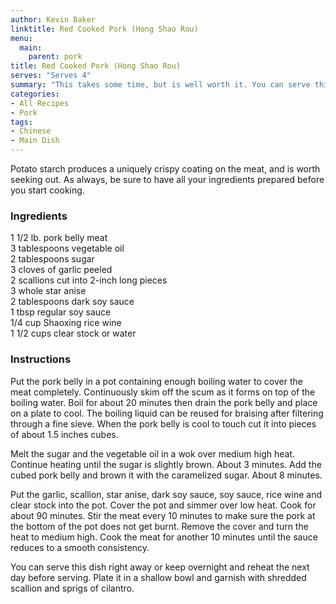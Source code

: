 ```yaml
---
author: Kevin Baker
linktitle: Red Cooked Pork (Hong Shao Rou)
menu:
  main:
    parent: pork
title: Red Cooked Pork (Hong Shao Rou)
serves: "Serves 4"
summary: "This takes some time, but is well worth it. You can serve this as-is with rice, but I like to then stir fry it over high heat to re-crisp it.  Add some fresh cabbage or spinach, scallions, and red bell pepper (the crunchy vegetables are a nice contrast to the fatty pork)."
categories:
- All Recipes
- Pork
tags: 
- Chinese
- Main Dish
---
```

Potato starch produces a uniquely crispy coating on the meat, and is worth seeking out. As always, be sure to have all your ingredients prepared before you start cooking.

### Ingredients

<div class="ingredient-list">

1 1/2 lb. pork belly meat  
3 tablespoons vegetable oil  
2 tablespoons sugar  
3 cloves of garlic peeled  
2 scallions cut into 2-inch long pieces  
3 whole star anise  
2 tablespoons dark soy sauce   
1 tbsp regular soy sauce  
1/4 cup Shaoxing rice wine  
1 1/2 cups clear stock or water  

</div>

### Instructions
Put the pork belly in a pot containing enough boiling water to cover the meat completely. Continuously skim off the scum as it forms on top of the boiling water. Boil for about 20 minutes then drain the pork belly and place on a plate to cool. The boiling liquid can be reused for braising after filtering through a fine sieve. When the pork belly is cool to touch cut it into pieces of about 1.5 inches cubes.

Melt the sugar and the vegetable oil in a wok over medium high heat. Continue heating until the sugar is slightly brown. About 3 minutes. Add the cubed pork belly and brown it with the caramelized sugar. About 8 minutes.

Put the garlic, scallion, star anise, dark soy sauce, soy sauce, rice wine and clear stock into the pot. Cover the pot and simmer over low heat. Cook for about 90 minutes. Stir the meat every 10 minutes to make sure the pork at the bottom of the pot does not get burnt. Remove the cover and turn the heat to medium high. Cook the meat for another 10 minutes until the sauce reduces to a smooth consistency.

You can serve this dish right away or keep overnight and reheat the next day before serving. Plate it in a shallow bowl and garnish with shredded scallion and sprigs of cilantro.